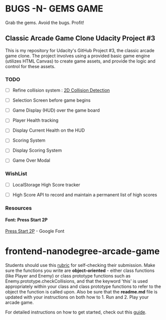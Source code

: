 # BUGS -N- GEMS GAME
Grab the gems. Avoid the bugs. Profit!

## Classic Arcade Game Clone Udacity Project #3

This is my repository for Udacity's GitHub Project #3, the classic arcade game clone. The project involves using a provided basic game engine (utilizes HTML Canvas) to create game assets, and provide the logic and control for these assets.

### TODO
- [ ] Refine collision system : [2D Collision Detection](https://developer.mozilla.org/en-US/docs/Games/Techniques/2D_collision_detection)
- [ ] Selection Screen before game begins
- [ ] Game Display (HUD) over the game board
- [ ] Player Health tracking
- [ ] Display Current Health on the HUD
- [ ] Scoring System
- [ ] Display Scoring System
- [ ] Game Over Modal


### WishList
- [ ] LocalStorage High Score tracker
- [ ] High Score API to record and maintain a permanent list of high scores


### Resources

#### Font: Press Start 2P 
[Press Start 2P](https://fonts.google.com/specimen/Press+Start+2P) - Google Font

frontend-nanodegree-arcade-game
===============================

Students should use this [rubric](https://review.udacity.com/#!/projects/2696458597/rubric) for self-checking their submission. Make sure the functions you write are **object-oriented** - either class functions (like Player and Enemy) or class prototype functions such as Enemy.prototype.checkCollisions, and that the keyword 'this' is used appropriately within your class and class prototype functions to refer to the object the function is called upon. Also be sure that the **readme.md** file is updated with your instructions on both how to 1. Run and 2. Play your arcade game.

For detailed instructions on how to get started, check out this [guide](https://docs.google.com/document/d/1v01aScPjSWCCWQLIpFqvg3-vXLH2e8_SZQKC8jNO0Dc/pub?embedded=true).
